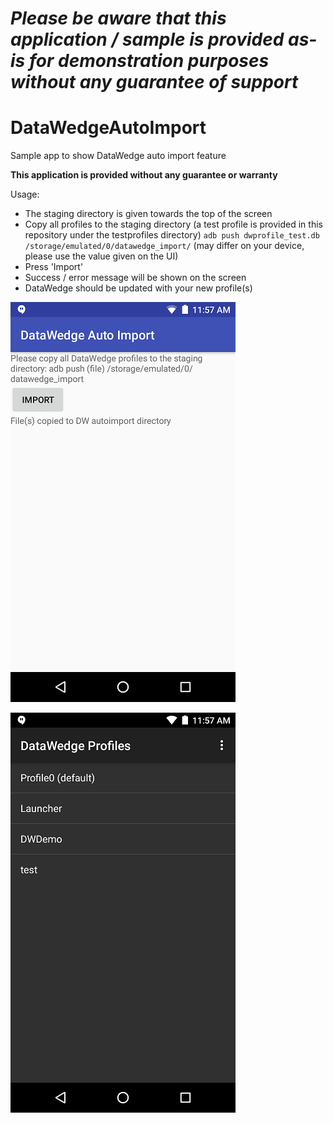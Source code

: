 *Please be aware that this application / sample is provided as-is for demonstration purposes without any guarantee of support*
=========================================================

# DataWedgeAutoImport
Sample app to show DataWedge auto import feature

**This application is provided without any guarantee or warranty**

Usage:
- The staging directory is given towards the top of the screen
- Copy all profiles to the staging directory (a test profile is provided in this repository under the testprofiles directory)
`adb push dwprofile_test.db /storage/emulated/0/datawedge_import/` (may differ on your device, please use the value given on the UI)
- Press 'Import'
- Success / error message will be shown on the screen
- DataWedge should be updated with your new profile(s)

![Application](https://raw.githubusercontent.com/darryncampbell/DataWedgeAutoImport/master/screens/001.png)

![DataWedge](https://raw.githubusercontent.com/darryncampbell/DataWedgeAutoImport/master/screens/002.png)
